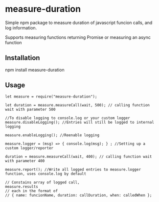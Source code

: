 # measure-duration

Simple npm package to measure duration of javascript funcion calls, and log information.

Supports measuring functions returning Promise or measuring an async function

## Installation

npm install measure-duration

## Usage

```
let measure = require("measure-duration");

let duration = measure.measureCall(wait, 500); // calling function wait with parameter 500

//To disable logging to console.log or your custom logger
measure.disableLogging(); //Entries will still be logged to internal logging

measure.enableLogging(); //Reenable logging

measure.logger = (msg) => { console.log(msg); } ; //Setting up a custom logger/reporter

duration = measure.measureCall(wait, 400); // calling function wait with parameter 400

measure.report(); //Write all logged entries to measure.logger function, uses console.log by default

// Constains array of logged call,
measure.results
// each in the format of 
// { name: funcionName, duration: callDuration, when: calledWhen };


```